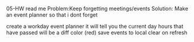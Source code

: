 05-HW read me
Problem:Keep forgetting meetings/events
Solution: Make an event planner so that i dont forget

create a workday event planner
it will tell you the current day
hours that have passed will be a diff color (red)
save events to local 
clear on refresh

